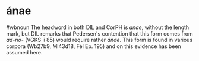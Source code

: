 # ánae
#wbnoun
The headword in both DIL and CorPH is *anae*, without the length mark, but DIL remarks that Pedersen's contention that this form comes from *ad-no-* (VGKS ii 85) would require rather *ánae*. This form is found in various corpora (Wb27b9, Ml43d18, Fél Ep. 195) and on this evidence has been assumed here.